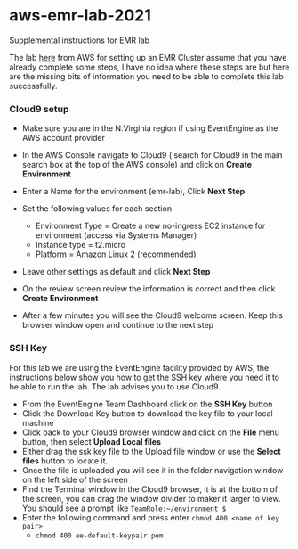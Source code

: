 
# aws-emr-lab-2021
Supplemental instructions for EMR lab

The lab [here](https://emr-etl.workshop.aws/) from AWS for setting up an EMR Cluster assume that you have already complete some steps, I have no idea where these steps are but here are the missing bits of information you need to be able to complete this lab successfully. 

### Cloud9 setup

 - Make sure you are in the N.Virginia region if using EventEngine as the AWS account provider
 - In the AWS Console navigate to Cloud9 ( search for Cloud9 in the main
   search box at the top of the AWS console) and click on **Create
   Environment**
   
 - Enter a Name for the environment (emr-lab), Click **Next Step**
 - Set the following values for each section
	 - Environment Type = Create a new no-ingress EC2 instance for environment (access via Systems Manager)
	 - Instance type = t2.micro
	 - Platform = Amazon Linux 2 (recommended)
 - Leave other settings as default and click **Next Step**
 - On the review screen review the information is correct and then click **Create Environment**
 - After a few minutes you will see the Cloud9 welcome screen. Keep this browser window open and continue to the next step	 
	  

### SSH Key
For this lab we are using  the EventEngine facility provided by AWS, the instructions below show you how to get the SSH key where you need it to be able to run the lab. The lab advises you to use Cloud9. 

 - From the EventEngine Team Dashboard click on the **SSH Key** button
 - Click the Download Key button to download the key file to your local machine
 - Click back to your Cloud9 browser window and click on the **File** menu button, then select **Upload Local files**
 - Either drag the ssk key file to the Upload file window or use the **Select files** button to locate it. 
 - Once the file is uploaded you will see it in the folder navigation window on the left side of the screen
 - Find the Terminal window in the Cloud9 browser, it is at the bottom of the screen, you can drag the window divider to maker it larger to view. You should see a prompt like `TeamRole:~/environment $`
 - Enter the following command and press enter `chmod 400 <name of key pair>`
	 - `chmod 400 ee-default-keypair.pem`


